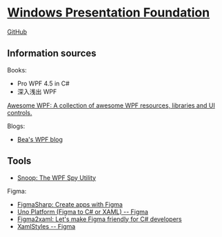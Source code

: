 # [Windows Presentation Foundation](https://learn.microsoft.com/en-us/dotnet/desktop/wpf/)
[GitHub](https://github.com/dotnet/wpf)

## Information sources
Books:
- Pro WPF 4.5 in C#
- 深入浅出 WPF

[Awesome WPF: A collection of awesome WPF resources, libraries and UI controls.](https://github.com/Carlos487/awesome-wpf)

Blogs:
- [Bea's WPF blog](https://github.com/bstollnitz/old-wpf-blog)

## Tools
- [Snoop: The WPF Spy Utility](https://github.com/snoopwpf/snoopwpf)

Figma:
- [FigmaSharp: Create apps with Figma](https://github.com/microsoft/FigmaSharp)
- [Uno Platform (Figma to C# or XAML) -- Figma](https://www.figma.com/community/plugin/1045528009520465828/uno-platform-figma-to-c-or-xaml)
- [Figma2xaml: Let's make Figma friendly for C# developers](https://github.com/igorageev/figma2xaml)
- [XamlStyles -- Figma](https://www.figma.com/community/plugin/1040029907329459191/xamlstyles)